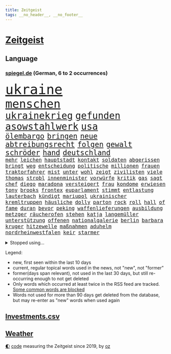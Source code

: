 ```yaml
---
title: Zeitgeist
tags: __no_header__, __no_footer__
---
```


# [Zeitgeist](https://oliz.io/zeitgeist/)

## Language

<h3><a href="https://www.spiegel.de" target="_blank">spiegel.de</a> (German, 6 to 2 occurrences)</h3>
<p style="font-family:monospace">
<span style="font-size:32pt"><a href="news_links.html#ukraine" class="current">ukraine</a></span>
<br>
<span style="font-size:27pt"><a href="news_links.html#menschen" class="current">menschen</a></span>
<br>
<span style="font-size:22pt"><a href="news_links.html#ukrainekrieg" class="current">ukrainekrieg</a></span>
<span style="font-size:22pt"><a href="news_links.html#gefunden" class="current">gefunden</a></span>
<span style="font-size:22pt"><a href="news_links.html#asowstahlwerk" class="new">asowstahlwerk</a></span>
<span style="font-size:22pt"><a href="news_links.html#usa" class="current">usa</a></span>
<br>
<span style="font-size:17pt"><a href="news_links.html#ölembargo" class="current">ölembargo</a></span>
<span style="font-size:17pt"><a href="news_links.html#bringen" class="current">bringen</a></span>
<span style="font-size:17pt"><a href="news_links.html#neue" class="current">neue</a></span>
<span style="font-size:17pt"><a href="news_links.html#abtreibungsrecht" class="current">abtreibungsrecht</a></span>
<span style="font-size:17pt"><a href="news_links.html#folgen" class="current">folgen</a></span>
<span style="font-size:17pt"><a href="news_links.html#gewalt" class="current">gewalt</a></span>
<span style="font-size:17pt"><a href="news_links.html#schröder" class="current">schröder</a></span>
<span style="font-size:17pt"><a href="news_links.html#hand" class="current">hand</a></span>
<span style="font-size:17pt"><a href="news_links.html#deutschland" class="current">deutschland</a></span>
<br>
<span style="font-size:12pt"><a href="news_links.html#mehr" class="current">mehr</a></span>
<span style="font-size:12pt"><a href="news_links.html#leichen" class="current">leichen</a></span>
<span style="font-size:12pt"><a href="news_links.html#hauptstadt" class="current">hauptstadt</a></span>
<span style="font-size:12pt"><a href="news_links.html#kontakt" class="current">kontakt</a></span>
<span style="font-size:12pt"><a href="news_links.html#soldaten" class="current">soldaten</a></span>
<span style="font-size:12pt"><a href="news_links.html#abgerissen" class="current">abgerissen</a></span>
<span style="font-size:12pt"><a href="news_links.html#bringt" class="current">bringt</a></span>
<span style="font-size:12pt"><a href="news_links.html#weg" class="current">weg</a></span>
<span style="font-size:12pt"><a href="news_links.html#entscheidung" class="current">entscheidung</a></span>
<span style="font-size:12pt"><a href="news_links.html#politische" class="current">politische</a></span>
<span style="font-size:12pt"><a href="news_links.html#millionen" class="current">millionen</a></span>
<span style="font-size:12pt"><a href="news_links.html#frauen" class="current">frauen</a></span>
<span style="font-size:12pt"><a href="news_links.html#traktorfahrer" class="new">traktorfahrer</a></span>
<span style="font-size:12pt"><a href="news_links.html#mist" class="current">mist</a></span>
<span style="font-size:12pt"><a href="news_links.html#unter" class="current">unter</a></span>
<span style="font-size:12pt"><a href="news_links.html#wohl" class="current">wohl</a></span>
<span style="font-size:12pt"><a href="news_links.html#zeigt" class="current">zeigt</a></span>
<span style="font-size:12pt"><a href="news_links.html#zivilisten" class="current">zivilisten</a></span>
<span style="font-size:12pt"><a href="news_links.html#viele" class="current">viele</a></span>
<span style="font-size:12pt"><a href="news_links.html#thomas" class="current">thomas</a></span>
<span style="font-size:12pt"><a href="news_links.html#strobl" class="current">strobl</a></span>
<span style="font-size:12pt"><a href="news_links.html#innenminister" class="current">innenminister</a></span>
<span style="font-size:12pt"><a href="news_links.html#vorwürfe" class="current">vorwürfe</a></span>
<span style="font-size:12pt"><a href="news_links.html#kritik" class="current">kritik</a></span>
<span style="font-size:12pt"><a href="news_links.html#gas" class="current">gas</a></span>
<span style="font-size:12pt"><a href="news_links.html#sagt" class="current">sagt</a></span>
<span style="font-size:12pt"><a href="news_links.html#chef" class="current">chef</a></span>
<span style="font-size:12pt"><a href="news_links.html#diego" class="current">diego</a></span>
<span style="font-size:12pt"><a href="news_links.html#maradona" class="current">maradona</a></span>
<span style="font-size:12pt"><a href="news_links.html#versteigert" class="current">versteigert</a></span>
<span style="font-size:12pt"><a href="news_links.html#frau" class="current">frau</a></span>
<span style="font-size:12pt"><a href="news_links.html#kondome" class="current">kondome</a></span>
<span style="font-size:12pt"><a href="news_links.html#erwiesen" class="current">erwiesen</a></span>
<span style="font-size:12pt"><a href="news_links.html#tony" class="new">tony</a></span>
<span style="font-size:12pt"><a href="news_links.html#brooks" class="current">brooks</a></span>
<span style="font-size:12pt"><a href="news_links.html#frontex" class="new">frontex</a></span>
<span style="font-size:12pt"><a href="news_links.html#euparlament" class="current">euparlament</a></span>
<span style="font-size:12pt"><a href="news_links.html#stimmt" class="current">stimmt</a></span>
<span style="font-size:12pt"><a href="news_links.html#entlastung" class="current">entlastung</a></span>
<span style="font-size:12pt"><a href="news_links.html#lauterbach" class="current">lauterbach</a></span>
<span style="font-size:12pt"><a href="news_links.html#kündigt" class="current">kündigt</a></span>
<span style="font-size:12pt"><a href="news_links.html#mariupol" class="current">mariupol</a></span>
<span style="font-size:12pt"><a href="news_links.html#ukrainischer" class="current">ukrainischer</a></span>
<span style="font-size:12pt"><a href="news_links.html#kremltruppen" class="current">kremltruppen</a></span>
<span style="font-size:12pt"><a href="news_links.html#häusliche" class="new">häusliche</a></span>
<span style="font-size:12pt"><a href="news_links.html#dolly" class="new">dolly</a></span>
<span style="font-size:12pt"><a href="news_links.html#parton" class="new">parton</a></span>
<span style="font-size:12pt"><a href="news_links.html#rock" class="current">rock</a></span>
<span style="font-size:12pt"><a href="news_links.html#roll" class="current">roll</a></span>
<span style="font-size:12pt"><a href="news_links.html#hall" class="current">hall</a></span>
<span style="font-size:12pt"><a href="news_links.html#of" class="current">of</a></span>
<span style="font-size:12pt"><a href="news_links.html#fame" class="current">fame</a></span>
<span style="font-size:12pt"><a href="news_links.html#duran" class="new">duran</a></span>
<span style="font-size:12pt"><a href="news_links.html#bevor" class="current">bevor</a></span>
<span style="font-size:12pt"><a href="news_links.html#peking" class="current">peking</a></span>
<span style="font-size:12pt"><a href="news_links.html#waffenlieferungen" class="current">waffenlieferungen</a></span>
<span style="font-size:12pt"><a href="news_links.html#ausbildung" class="current">ausbildung</a></span>
<span style="font-size:12pt"><a href="news_links.html#metzger" class="new">metzger</a></span>
<span style="font-size:12pt"><a href="news_links.html#räucherofen" class="new">räucherofen</a></span>
<span style="font-size:12pt"><a href="news_links.html#stehen" class="current">stehen</a></span>
<span style="font-size:12pt"><a href="news_links.html#katja" class="current">katja</a></span>
<span style="font-size:12pt"><a href="news_links.html#langemüller" class="new">langemüller</a></span>
<span style="font-size:12pt"><a href="news_links.html#unterstützung" class="current">unterstützung</a></span>
<span style="font-size:12pt"><a href="news_links.html#offenen" class="current">offenen</a></span>
<span style="font-size:12pt"><a href="news_links.html#nationalgalerie" class="new">nationalgalerie</a></span>
<span style="font-size:12pt"><a href="news_links.html#berlin" class="current">berlin</a></span>
<span style="font-size:12pt"><a href="news_links.html#barbara" class="current">barbara</a></span>
<span style="font-size:12pt"><a href="news_links.html#kruger" class="new">kruger</a></span>
<span style="font-size:12pt"><a href="news_links.html#hitzewelle" class="new">hitzewelle</a></span>
<span style="font-size:12pt"><a href="news_links.html#maßnahmen" class="current">maßnahmen</a></span>
<span style="font-size:12pt"><a href="news_links.html#aduhelm" class="new">aduhelm</a></span>
<span style="font-size:12pt"><a href="news_links.html#nordrheinwestfalen" class="current">nordrheinwestfalen</a></span>
<span style="font-size:12pt"><a href="news_links.html#keir" class="current">keir</a></span>
<span style="font-size:12pt"><a href="news_links.html#starmer" class="current">starmer</a></span>
</p>
<details>
<summary>Stopped using...</summary>
<p class="former" style="font-size:12pt">
diktator(560) weitgehend(560) wütet(560) coronafälle(559) flüchtlinge(559) medizin(559) and(558) angeles(558) arbeitete(558) aufnehmen(558) gelungen(558) setzte(558) 37(557) beleidigungen(557) festnahme(557) fotograf(557) frühjahr(557) andrea(556) bewertet(556) breit(556) bundespolizei(556) erfolge(556) fanden(556) fünfte(556) rassismus(556) schwedische(556) sogenannte(556) verbindungen(556) vielerorts(556) werben(556) draußen(555) euphorie(555) exemplare(555) hinweisen(555) kardinal(555) partys(555) schöner(555) spieltag(555) analyse(554) coronaimpfstoff(554) gemessen(554) globalen(554) investieren(554) jahrzehntelang(554) volkswagen(554) ärzten(554) äthiopien(554) ankündigung(553) awards(553) bekanntesten(553) ideen(553) menschenrechte(553) rassistisch(553) schweigen(553) tode(553) usregierung(553) vorbild(553) vorhaben(553) vorliegt(553) 2016(552) achtelfinale(552) angeordnet(552) bedenken(552) bedeuten(552) eingestuft(552) einzelnen(552) gemeinden(552) institut(552) radikal(552) streiks(552) übergeben(552) angeklagter(551) bildungsministerin(551) ermöglichen(551) frühen(551) islamischer(551) summe(551) tiktok(551) versehentlich(551) viertel(551) zuversicht(551) äußerst(551) ökonom(551) überlebte(551) beschäftigten(550) flick(550) gehe(550) geschützt(550) griechenland(550) hansi(550) höchststand(550) kleiner(550) kranke(550) lust(550) regensburg(550) theater(550) unterzeichnet(550) befinden(549) infektionszahlen(549) konzentrieren(549) on(549) rückschlag(549) siegte(549) stimmung(549) trainiert(549) verlängern(549) wirken(549) falls(548) kölner(548) massiven(548) menschenleben(548) passagiere(548) protestieren(548) reichte(548) sperrt(548) torhüter(548) usbehörden(548) vermeiden(548) hinnehmen(547) hotel(547) ifoindex(547) mathias(547) missbraucht(547) trieb(547) unterricht(547) vorjahr(547) 32(546) coronaerkrankung(546) for(546) islamischen(546) kamera(546) lagen(546) verschwunden(546) kreis(545) störung(545) anthony(544) bundestrainer(544) gebraucht(544) gestürzt(544) gewässern(544) langfristig(544) saarland(544) swetlana(544) unbedingt(544) vorübergehend(544) wieler(544) jemen(543) körperverletzung(543) mauer(543) notruf(543) offizielle(543) stellten(543) achten(542) distanz(542) internen(542) veranstalter(542) wies(542) gedanken(541) schönsten(541) tatverdächtigen(541) wähler(541) 23(540) 94(540) anzeigen(540) norwegen(540) stieß(540) 900(539) abgehört(539) bekamen(539) dürfe(539) opfers(539) antisemitismus(538) islamisten(538) kommende(538) auftreten(537) studien(537) abgebrochen(536) klassiker(536) reichsten(536) überleben(536) gefälschte(535) mancher(535) nation(535) sendung(535) eingeleitet(534) erwachsene(534) haftbefehl(534) ständig(534) duisburg(533) erwachsenen(533) nachbar(533) großem(532) vermissen(532) händler(531) richard(531) gesichert(530) hausarrest(530) springen(530) vorn(530) abgelehnt(529) begeistert(529) limit(529) reduzieren(529) alexandra(527) rkichef(527) singapur(527) familienberater(526) not(526) schneider(526) architekt(525) samstagmorgen(525) coronaauflagen(524) handy(524) unterdessen(524) kräfte(523) popstar(523) retter(523) bester(521) dreieinhalb(521) unterschrieben(521) vorbereitung(521) rutschte(520) angezeigt(519) enorme(519) folter(519) journalist(519) verschafft(519) besteht(518) klimaziele(518) verfolger(518) akten(517) kleinkind(516) vorläufig(514) abgeschlossen(513) gewannen(513) strafbar(512) spiegelredakteur(511) teilnehmern(511) 91(507) identität(506) konzert(506) tigray(506) atomabkommen(500) hagen(499) vorlegen(498) karlsruhe(495) farbe(494) rache(492) zweck(492) erzieher(488) jessica(485) woelki(479) erben(477) nick(473) wetterdienst(472) kuba(468) sms(467) höheres(452) tübinger(447) wucht(438) klappen(437) konfrontation(437) autobauer(436) vereinbarung(435) singen(433) desinformation(432) lehrerin(430) bundesweiten(426) faust(424) zusammenbruch(419) 53jähriger(413) konkreten(412) protestaktion(412) notstand(411) finanziellen(405) freigabe(405) zurückgekehrt(398) russe(397) strebt(392) angefeindet(391) doppelte(391) szenarien(390) drohschreiben(387) rumänien(377) bemühen(375) angebote(374) enthalten(364) gewalttat(360) fußballnationalmannschaft(351) fußballstar(350) neudelhi(341) potsdamer(339) lediglich(336) hofmann(335) gestanden(334) rebellen(332) absolute(331) nationaltrainer(330) zurückzukehren(329) arbeitsmarkt(326) historikerin(325) autofahrern(323) bond(323) deutschkolumne(321) ticket(321) ungeimpft(321) akzeptieren(320) forscherin(317) maier(317) fossile(315) millionenstadt(315) lehren(313) osaka(311) stein(307) bitteren(306) entstand(306) fassung(306) unterbinden(301) indigene(300) seither(295) aussterben(294) weltall(291) strikt(290) vollkommen(285) siebte(283) fazit(281) kalte(281) aufbau(279) ahmed(277) autoren(277) verbunden(276) erpressen(275) floh(275) georgien(275) sätze(275) lebensgefahr(274) rekordwert(274) insbesondere(272) geldstrafen(270) gestalten(269) karlsruher(268) hamburgs(266) c(265) erzieherinnen(264) kyrgios(264) vorliegen(264) voelchert(260) 31jährige(257) landsleute(257) eure(255) fossilen(254) weibliche(253) änderung(253) netzwerke(250) sirenen(250) ungeimpften(250) halbleiter(249) akzeptiert(247) analysten(245) abitur(242) angemeldet(241) exil(241) günstiges(238) iphones(238) achte(235) vorhang(234) wendepunkt(233) gedränge(231) wirtschaftskrise(231) ussoldaten(230) anlage(229) begegnung(227) exemplar(227) einmarsch(226) wahlkampfauftakt(224) teure(223) bombe(222) hingerichtet(222) ausfälle(221) eindeutig(221) lutz(221) logistik(220) somalia(220) hilfsorganisationen(219) universität(219) musikerin(218) getöteten(217) kabuler(217) manfred(217) 2g(215) zugverkehr(213) integration(212) a3(211) anschlags(211) atombombe(210) minderheiten(210) vollstreckt(209) unterziehen(206) spitzenspiel(204) heimen(203) ifo(203) pazifik(202) spiegelkorrespondent(202) daniil(201) friedens(200) freiem(199) infektionsschutzgesetz(199) costa(198) geschäftsführerin(198) indopazifik(197) worum(197) betreten(195) strategischen(194) wiederzubeleben(194) bedeckt(193) psychologie(189) verirrt(189) engagieren(187) harald(187) rwe(187) skispringen(187) englisch(186) zentralen(186) heizung(185) höhle(184) empfehlen(183) schärferen(183) uskongress(183) vorurteile(183) falschinformationen(182) fridays(182) future(182) verständigt(182) videotest(182) ambitioniert(181) deutschlandweit(181) erwärmung(181) gesundes(181) kalkül(181) stern(181) betrunken(180) hollywoods(180) siebenmal(180) filmbranche(179) spezielle(179) unsicherheiten(175) wilde(175) winkel(175) arbeitskräfte(174) verprügelt(174) billigt(173) saal(173) benutzt(172) verunglückte(172) staates(170) kommuniziert(169) meeresspiegels(169) ölkrise(169) andrang(168) beantwortet(168) erkannte(168) exweltmeister(168) bestehe(167) perspektive(167) abu(166) feind(166) zentral(164) absprachen(163) dhabi(163) klimafreundlich(163) verhandler(163) verwundert(162) vorwand(161) credit(160) eintraf(160) schülerin(160) suisse(160) töchtern(160) begleichen(159) oscarpreisträger(159) schränken(158) genf(157) mitreden(157) gasknappheit(156) optionen(156) europarat(155) hinterließ(155) verleihung(155) entschärft(154) milliardäre(154) organ(153) überragende(153) ausgeben(152) kriminalität(152) nationalgarde(151) stereotyp(151) anleitung(150) cduvorsitzende(148) verkehrswende(148) flugzeugabsturz(147) technischer(147) tobias(147) prozesse(146) zehnjährigen(146) exchef(145) 17jähriger(144) innen(144) referendum(144) zerocovidpolitik(144) wolfsburger(143) akw(141) griffen(141) tortur(141) entziehen(140) minderjähriger(140) beratung(139) generalsekretärin(139) herber(139) todesstrafe(139) verwandte(139) zuverlässig(139) beteiligte(138) unverantwortlich(138) coronahotspot(137) derzeitigen(137) missverstanden(137) tauschen(137) verschoss(137) auswirkt(136) luftfahrtunternehmen(136) vergangenes(136) turniers(135) waffenruhe(135) behält(134) loch(134) rekordsumme(134) unterbringung(134) usrepräsentantenhaus(134) endlose(133) ghislaine(133) maxwell(133) qualifizieren(133) verunsicherung(133) vollsperrung(133) stillen(132) taucht(132) seltener(131) abläufe(130) aussetzen(130) fahrerlaubnis(130) zufall(129) einziger(128) kollegin(128) wmteilnahme(128) letztlich(127) 1995(125) bestrafen(125) farcrebellen(125) instituts(125) krokodil(125) mittendrin(125) tabellenkeller(125) architektur(124) milden(124) passagieren(124) ritter(124) südafrikanische(123) entschlossen(122) strikte(122) verwaltungsgerichtshof(120) landesweiten(119) schwäbische(119) vincent(119) zwayer(119) profisport(118) marcus(117) erfolgt(116) leichtes(116) mount(116) starkwatzinger(116) coronaverstöße(115) mammutaufgabe(115) schiedsrichters(115) überflüssig(115) überprüfung(115) oscars(114) erfurter(113) rasanten(113) ökosysteme(113) einfuhr(112) jüngst(112) 68(111) kraftwerk(111) skispringer(111) widmet(111) zoomcall(111) coronaschutzmaßnahmen(110) hilfslieferungen(110) kultusministerkonferenz(109) polarisiert(109) rügt(109) agrarminister(108) amtsgeschäfte(108) buchenwald(108) kurswechsel(108) vermächtnis(108) fangen(107) gefängnisstrafe(107) genial(107) betrachtet(106) defibrillator(106) g7staaten(106) oscar(106) pedro(106) vergiftet(106) ardserie(105) gérard(105) wackelt(105) kühne(103) prozesses(103) academy(101) energieversorgern(101) schlüssel(100) vizeregierungschef(100) 1996(99) ausgewertet(99) erledigen(99) waffenstillstand(99) lebenshaltungskosten(98) passierte(98) verpflichtung(98) vorbereiten(98) ansprüche(97) fähre(97) gesunden(97) tüte(97) widersprechen(97) übertroffen(97) augenzeugenberichte(96) biopic(96) friedensbewegung(96) krim(96) langzeitfolgen(96) supermärkten(96) tätern(96) läuten(95) sowjetische(95) fröhlich(94) töne(94) ausgangssperre(93) gewaltsame(93) jubiläum(93) elektroautobauer(92) etappe(92) spätere(92) bedeute(91) entlastungen(91) erlaubten(91) geortet(91) hauptbahnhof(91) hidschab(91) holetschek(91) spielern(91) zeitgemäß(91) 2002(90) kurzfristige(90) nahostkonflikt(90) tel(90) 25000(89) auslieferungsrekord(89) baute(89) kobayashi(89) ryoyu(89) severin(89) weltranglistenersten(89) einstellung(88) gefeierten(88) huthirebellen(88) tischtennis(88) usgouverneur(88) flüchtigen(87) gewünscht(87) malta(87) mild(87) wehrdienst(87) einfachen(86) landtagswahlen(86) militärisch(86) tagelange(86) abschlagszahlungen(85) angeheizt(85) austritt(85) brandgefahr(85) dilettanten(85) guantanamo(85) positioniert(85) strafzahlung(85) abgefahren(84) afghaninnen(84) beleg(84) prognostiziert(84) sky(84) tempolimits(84) großbrand(83) organe(83) spitzenverband(83) äthiopischen(83) ausbreitenden(82) bahngleise(82) felsen(82) senats(82) traumberuf(82) wiederum(82) absatz(81) datenschutz(81) luftangriff(81) castillo(80) mitverantwortung(80) psychologe(80) stadtverwaltung(80) gießen(79) integrieren(79) katars(79) litauens(79) tiefpunkt(79) angeschoben(78) ausraster(78) helikopter(78) krankheiten(78) verdanken(78) befragte(77) christin(77) danke(77) errungen(77) slowakei(77) teilten(77) virusvarianten(77) waldstück(77) yann(77) arkadij(76) bewahren(76) diabetes(76) einheit(76) entgegenzusetzen(76) inlandsgeheimdienst(76) stock(76) forschungsprojekt(75) antigentests(74) dresdner(74) gianni(74) iraner(74) werften(74) abgebaut(73) entgeht(73) geplünderte(73) lei(73) schnellem(73) billige(72) grenzpolizisten(72) herausgefunden(72) braut(71) fulminanten(71) klagte(71) luftfahrt(71) picture(71) schrecklichen(71) symbolischen(71) synagoge(71) tübingen(71) wangerooge(71) bildungsgewerkschaft(70) erfolgreichster(70) gew(70) komplott(70) kontinents(70) minusgrade(70) reichensteuer(70) symptomen(70) untreue(70) wegkommen(70) hagener(69) konsumenten(69) kriegsangst(69) mitgehen(69) nasser(69) satellitenaufnahmen(69) solo(69) designer(68) drogeneinfluss(68) maltas(68) weltranglistenzweite(68) zuhause(68) erzürnt(67) swiatek(67) überfällt(67) abgedockt(66) führer(66) jemenkrieg(66) kreisen(66) rockmusiker(66) sean(66) washingtons(66) ehrendoktortitel(65) kathryn(65) krisengebiet(65) pass(65) tropfen(65) vermittlung(65) österreicher(65) bekanntes(64) feldzug(64) homosexualität(64) söderholm(64) vwtochter(64) wahrnehmung(64) abgeschossen(63) auszuweiten(63) drahtzieher(63) flughäfen(63) franzose(63) geschlossenheit(63) ios(63) kampfflugzeuge(63) knappe(63) kok(63) machtstrukturen(63) mut(63) nordseeküste(63) rennstrecke(63) routiniert(63) staatsgefährdenden(63) 250000(62) bündnispartner(62) diebstahls(62) pokerturnier(62) videoanalyse(62) abgeschlossenen(61) einmalige(61) fraglich(61) glatt(61) n(61) russlandkurs(61) schenk(61) schnitten(61) siegeszug(61) ausweitet(60) collins(60) hessenthaler(60) juwelendiebstahl(60) lächerlich(60) putschversuch(60) schockierend(60) staatskanzlei(60) sturmfluten(60) unangenehm(60) benachteiligung(59) hilfsaktion(59) idaroberstein(59) progressiven(59) sabotageversuch(59) a24(58) heer(58) jahrtausends(58) marc(58) sarkastisch(58) zärtlich(58) a100(57) ausbleiben(57) dissidenten(57) just(57) kindergärten(57) peinlichkeit(57) penn(57) projekts(57) umgehung(57) übersteht(57) sicherlich(56) verdankt(56) abzugreifen(55) albrecht(55) begründete(55) entweder(55) fehlern(55) radprofi(55) saudiarabiens(55) schicke(55) soziologin(55) zögerlichen(55) betreuer(54) einnahme(54) neuseeländische(54) tschernobyl(54) zweierlei(54) hörten(53) privatjet(53) krause(52) terroranschläge(52) unterschlägt(52) visabeschränkungen(52) benötigten(51) butter(51) drohender(51) gefehlt(51) jacht(51) parlamentswahl(51) profite(51) schülern(51) stichprobe(51) stimmabgabe(51) belarussen(50) geforscht(50) kluge(50) maersk(50) triumphiert(50) beschäftigung(49) coronademonstranten(49) ipads(49) jemenitischen(49) kölntatort(49) meiden(49) road(49) abschließen(48) ausgenutzt(48) gestärkt(48) lastwagenfahrern(48) riechen(48) zurückkehrte(48) donata(47) doppelmord(47) errichtung(47) gekennzeichnet(47) hopfen(47) musikwelt(47) wett(47) böhmermann(46) fertigen(46) knochenbrüche(46) stadtautobahn(46) zugenommen(46) absagen(45) autofahrerin(45) gelöst(45) heizsysteme(45) kunde(45) spdchef(45) verschwörung(45) wirtschaftsweise(45) 132(44) knast(44) maus(44) spitzenkandidatin(44) tückisch(44) unerträglichen(44) unterrichtsausfall(44) unwetterwarnung(44) 93jährige(43) usrockband(43) verdirbt(43) zugausfällen(43) bewegungen(42) dünger(42) hochtouren(42) ibizavideos(42) mittagspause(42) rechtfertigung(42) steigert(42) traut(42) westafrikanischen(42) abschnitt(41) analysen(41) aufzudecken(41) auslöst(41) erging(41) juliane(41) lehrplan(41) oscarnacht(41) oscarverleihung(41) pässen(41) schadensersatzklagen(41) vermeintlichem(41) 20drohschreiben(40) disney(40) entfällt(40) herrn(40) migrationshintergrund(40) nsu(40) stationierung(40) 20prozess(39) betrieben(39) bildband(39) gewinnerin(39) nominierten(39) sicherheitsinteressen(39) umgerechnet(39) verfasser(39) vorsieht(39) ähnlichen(39) beträchtlich(38) energiepreisen(38) öde(38) assistenztrainer(37) auswanderern(37) freizeitparks(37) stopfen(37) ukrainischem(37) 550(36) freigeben(36) geschosse(36) u(36) ukraine/russland(36) felbermayr(35) putinfreund(35) schläger(35) sperrgebiet(35) sportwagentochter(35) streitkräften(35) studierten(35) zertrümmert(35) ölreserven(35) aktiviert(34) altersvorsorge(34) aufgehalten(34) auflösen(34) bodentruppen(34) einreiseverbote(34) politikwissenschaftler(34) sperrungen(34) überfielen(34) couch(33) erfolgsmodell(33) importen(33) militärexperten(33) montagmorgen(33) rastet(33) andrangs(32) bauminister(32) esch(32) natoostflanke(32) osterferien(32) raketenangriffen(32) risse(32) gewerkschafter(31) katastrophalen(31) walk(31) zügig(31) eukollegen(30) freiwilligen(30) gasspeicher(30) harrten(30) natopartner(30) persiflage(30) atomabkommens(29) chefdirigenten(29) fighters(29) foo(29) geächtet(29) hansa(29) kriegsgegner(29) rubels(29) währenddessen(29) autorennen(28) fußballbund(28) gegners(28) gemalt(28) hauptsponsor(28) kampflos(28) netrebko(28) y(28) rechneten(27) schwerwiegende(27) sicherung(27) atomkraftwerks(26) finnische(26) konzerthäuser(26) merkt(26) militärgeheimdienst(26) trier(26) absichtlich(25) dog(25) feuerpause(25) isaac(25) jodtabletten(25) oil(25) schwachen(25) verjährung(25) 11000(24) sportverbände(24) tatzeitpunkt(24) zerbombten(24) zofft(24) 25jähriger(23) gasexporte(23) nachhaltigkeit(23) rapide(23) rohöl(23) wikinger(23) 35jähriger(22) 60jährige(22) amazonasregenwald(22) einschränkung(22) irina(22) künstlerinnen(22) sandsäcke(22) zentralmexiko(22) ölkonzern(22) 43jährige(21) ignorieren(21) indian(21) kalifornischen(21) pogačar(21) tadej(21) wells(21) andrzej(20) argumentiert(20) atomruine(20) duda(20) modern(20) simone(20) spielmacher(20) unfreundlicher(20) 340000(19) ausgearbeitet(19) energieabhängigkeit(19) friedensmission(19) georgienkrieg(19) korsika(19) rumäniens(19) bürgersteig(18) psychologen(18) sumy(18) angelastet(17) clanmilieu(17) fachteam(17) regimewechsel(17) amerikanischer(16) eugipfel(16) fotoprojekt(16) geschäftsleute(16) klassenzimmer(16) scout(16) zerocovidstrategie(16) arena(15) einfuhren(15) häftling(15) staatsbürgerschaft(15) verteidigungsminister(15) co₂ausstoß(14) haverbeck(14) hochstaplerin(14) regie(14) south(14) staub(14) zdfsportstudio(14) dune(13) normalverdiener(13) schusswaffe(13) stilllegen(13) selenskyjrede(12) beigesetzt(11) kriegsführung(11) rauch(11) unterrichtet(11) volumen(11) wahlkreise(11) willkommensklassen(11)
</p>
</details>
<p>Legend:
<ul>
<li><span class="new">new</span>, first seen within the last 10 days</li>
<li><span class="current">current</span>, regular topical words used in the news, not "new", not "former"</li>
<li><span class="former">former(days span relevant)</span>, not used in the last 30 days, but still re-occurring enough to not get deleted</li>
<li>Only words which occurred at least twice in the RSS feed are tracked. <a href="language/filters.py">Some common words are blocked</a></li>
<li>Words not used for more than 90 days get deleted from the database, but may re-enter as "new" words when used again</li>
</ul>
</p>

## [Investments](investments.html)[.csv](investments.csv)

## [Weather](weather.html)

<footer>
<a href="javascript:toggleTheme()" class="nav">🌓</a>
<a href="https://github.com/ooz/zeitgeist">code</a> measuring the Zeitgeist since 2019, by <a href="https://oliz.io">oz</a>
</footer>
